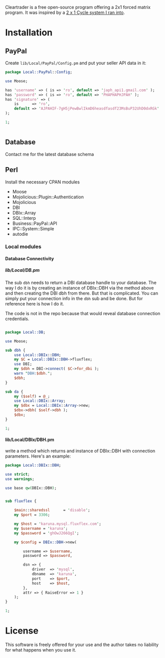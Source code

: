Cleartrader is a free open-source program offering a 2x1 forced matrix
program. It was inspired by a [2 x 1 Cycle system I ran
into](http://www.2x1cycle.in/faq.php). 


# Installation

## PayPal

Create `lib/Local/PayPal/Config.pm` and put your seller API data in it:

```perl
package Local::PayPal::Config;

use Moose;

has 'username' => ( is => 'ro', default => 'japh_api1.gmail.com' );
has 'password' => ( is => 'ro', default => 'PHAPHAPHJPAH' );
has 'signature' => (
    is      => 'ro',
    default => 'AJPAHIF-7gH5jPewBwlIkmD6heasdfasdf23MsBuP32UhD0dxRGk'
);

1;



```

## Database

Contact me for the latest database schema

## Perl

Install the necessary CPAN modules

- Moose
- Mojolicious::Plugin::Authentication
- Mojolicious
- DBI
- DBIx::Array
- SQL::Interp
- Business::PayPal::API
- IPC::System::Simple
- autodie


### Local modules

#### Database Connectivity

##### lib/Local/DB.pm

The sub `dbh` needs to return a DBI database handle to your
database. The way I do it is by creating an instance of DBIx::DBH via
the method above and then creating the DBI dbh from there. But
that is complicated. You can simply put your connection info in the
`dbh` sub and be done. But for reference here is how I do it.

The code is not in the repo because that would reveal database
connection credentials.


```perl

package Local::DB;

use Moose;

sub dbh {
    use Local::DBIx::DBH;
    my $C = Local::DBIx::DBH->fluxflex;
    use DBI;
    my $dbh = DBI->connect( $C->for_dbi );
    warn "DBH:$dbh.";
    $dbh;
}

sub da {
    my ($self) = @_;
    use Local::DBIx::Array;
    my $dbx = Local::DBIx::Array->new;
    $dbx->dbh( $self->dbh );
    $dbx;
}

1;

```


#### lib/Local/DBIx/DBH.pm

write a method which returns and instance of DBIx::DBH with connection
parameters. Here's an example:

```perl
package Local::DBIx::DBH;

use strict;
use warnings;

use base qw(DBIx::DBH);


sub fluxflex {

    $main::sharedssl      = 'disable';
    my $port = 3306;

    my $host = 'karuna.mysql.fluxflex.com';
    my $username = 'karuna';
    my $password = 'ghOwJ266QgI';

    my $config = DBIx::DBH->new(

        username => $username,
        password => $password,

        dsn => {
            driver  => 'mysql',
            dbname  => 'karuna',
            port    => $port,
            host    => $host,
        },
        attr => { RaiseError => 1 }
    );
}

1;

```




# License

This software is freely offered for your use and the author takes no
liability for what happens when you use it.